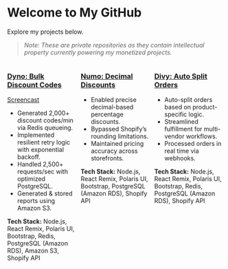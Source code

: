 <!-- README.md -->

# Welcome to My GitHub

Explore my projects below.  
> _Note: These are private repositories as they contain intellectual property currently powering my monetized projects._

<div style="display: flex; justify-content: space-between; gap: 2%;">

  <div style="flex: 1;">
    <h3><a href="https://apps.shopify.com/dyno-bulk-discount-code-generator" target="_blank">Dyno: Bulk Discount Codes</a></h3>
    <a href="https://youtu.be/RvN9cC4cx5k" target="_blank">Screencast</a>
    <ul>
      <li>Generated 2,000+ discount codes/min via Redis queueing.</li>
      <li>Implemented resilient retry logic with exponential backoff.</li>
      <li>Handled 2,500+ requests/sec with optimized PostgreSQL.</li>
      <li>Generated & stored reports using Amazon S3.</li>
    </ul>
    <strong>Tech Stack:</strong> Node.js, React Remix, Polaris UI, Bootstrap, Redis, PostgreSQL (Amazon RDS), Amazon S3, Shopify API
  </div>

  <div style="flex: 1;">
    <h3><a href="https://apps.shopify.com/decimal-percentage-discounts" target="_blank">Numo: Decimal Discounts</a></h3>
    <ul>
      <li>Enabled precise decimal-based percentage discounts.</li>
      <li>Bypassed Shopify’s rounding limitations.</li>
      <li>Maintained pricing accuracy across storefronts.</li>
    </ul>
    <strong>Tech Stack:</strong> Node.js, React Remix, Polaris UI, Bootstrap, PostgreSQL (Amazon RDS), Shopify API
  </div>

  <div style="flex: 1;">
    <h3><a href="https://apps.shopify.com/splinter-order-split" target="_blank">Divy: Auto Split Orders</a></h3>
    <ul>
      <li>Auto-split orders based on product-specific logic.</li>
      <li>Streamlined fulfillment for multi-vendor workflows.</li>
      <li>Processed orders in real time via webhooks.</li>
    </ul>
    <strong>Tech Stack:</strong> Node.js, React Remix, Polaris UI, Bootstrap, Redis, PostgreSQL (Amazon RDS), Shopify API
  </div>

</div>

